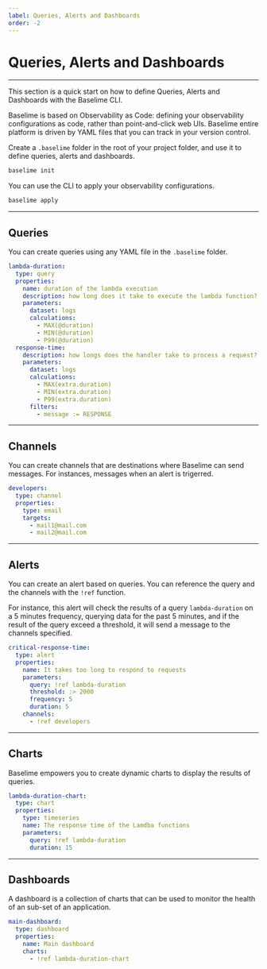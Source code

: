 ```yaml
---
label: Queries, Alerts and Dashboards
order: -2
---
```


# Queries, Alerts and Dashboards

---

This section is a quick start on how to define Queries, Alerts and Dashboards with the Baselime CLI.

Baselime is based on Observability as Code: defining your observability configurations as code, rather than point-and-click web UIs. Baselime entire platform is driven by YAML files that you can track in your version control.

Create a `.baselime` folder in the root of your project folder, and use it to define queries, alerts and dashboards.

```bash # :icon-terminal: terminal
baselime init
```

You can use the CLI to apply your observability configurations.

```bash # :icon-terminal: terminal
baselime apply
```

---

## Queries

You can create queries using any YAML file in the `.baselime` folder.

```yaml # :icon-code: .baselime/demo.yml
lambda-duration:
  type: query
  properties:
    name: duration of the lambda execution
    description: how long does it take to execute the lambda function?
    parameters:
      dataset: logs
      calculations:
        - MAX(@duration)
        - MIN(@duration)
        - P99(@duration)
  response-time:
    description: how longs does the handler take to process a request?
    parameters:
      dataset: logs
      calculations:
        - MAX(extra.duration)
        - MIN(extra.duration)
        - P99(extra.duration)
      filters:
        - message := RESPONSE
```

---

## Channels

You can create channels that are destinations where Baselime can send messages. For instances, messages when an alert is trigerred.

```yaml # :icon-code: .baselime/demo.yml
developers:
  type: channel
  properties:
    type: email
    targets:
      - mail1@mail.com
      - mail2@mail.com 
```

---

## Alerts

You can create an alert based on queries. You can reference the query and the channels with the `!ref` function.

For instance, this alert will check the results of a query `lambda-duration` on a 5 minutes frequency, querying data for the past 5 minutes, and if the result of the query exceed a threshold, it will send a message to the channels specified.

```yaml # :icon-code: .baselime/demo.yml
critical-response-time:
  type: alert
  properties:
    name: It takes too long to respond to requests
    parameters:
      query: !ref lambda-duration
      threshold: :> 2000
      frequency: 5
      duration: 5
    channels:
      - !ref developers 
```

---

## Charts

Baselime empowers you to create dynamic charts to display the results of queries.

```yaml # :icon-code: .baselime/demo.yml
lambda-duration-chart:
  type: chart
  properties:
    type: timeseries
    name: The response time of the Lamdba functions
    parameters:
      query: !ref lambda-duration
      duration: 15
```

---

## Dashboards

A dashboard is a collection of charts that can be used to monitor the health of an sub-set of an application.

```yaml # :icon-code: .baselime/demo.yml
main-dashboard:
  type: dashboard
  properties:
    name: Main dashboard
    charts:
      - !ref lambda-duration-chart
```
